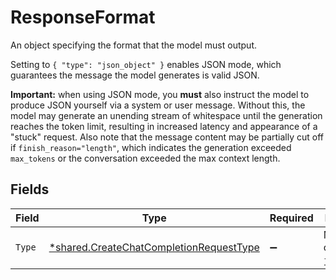 # ResponseFormat

An object specifying the format that the model must output. 

Setting to `{ "type": "json_object" }` enables JSON mode, which guarantees the message the model generates is valid JSON.

**Important:** when using JSON mode, you **must** also instruct the model to produce JSON yourself via a system or user message. Without this, the model may generate an unending stream of whitespace until the generation reaches the token limit, resulting in increased latency and appearance of a "stuck" request. Also note that the message content may be partially cut off if `finish_reason="length"`, which indicates the generation exceeded `max_tokens` or the conversation exceeded the max context length.



## Fields

| Field                                                                                                    | Type                                                                                                     | Required                                                                                                 | Description                                                                                              | Example                                                                                                  |
| -------------------------------------------------------------------------------------------------------- | -------------------------------------------------------------------------------------------------------- | -------------------------------------------------------------------------------------------------------- | -------------------------------------------------------------------------------------------------------- | -------------------------------------------------------------------------------------------------------- |
| `Type`                                                                                                   | [*shared.CreateChatCompletionRequestType](../../../pkg/models/shared/createchatcompletionrequesttype.md) | :heavy_minus_sign:                                                                                       | Must be one of `text` or `json_object`.                                                                  | json_object                                                                                              |
